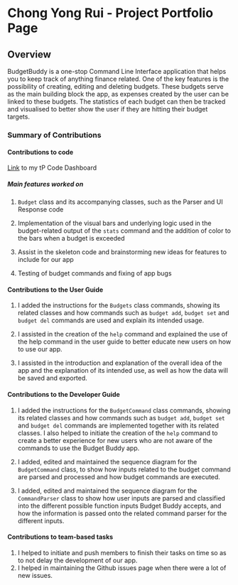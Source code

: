 # Chong Yong Rui - Project Portfolio Page

## Overview

BudgetBuddy is a one-stop Command Line Interface application that helps you to keep track of anything finance related.
One of the key features is the possibility of creating, editing and deleting budgets.
These budgets serve as the main building block the app, as expenses created by the user can be linked to
these budgets. The statistics of each budget can then be tracked and visualised to better show the user if they are
hitting
their budget targets.

### Summary of Contributions

#### Contributions to code

[Link](https://nus-cs2113-ay2223s2.github.io/tp-dashboard/?search=chongyongrui&breakdown=true&sort=groupTitle%20dsc&sortWithin=title&since=2023-02-17&timeframe=commit&mergegroup=&groupSelect=groupByRepos&checkedFileTypes=docs~functional-code~test-code~other&tabOpen=true&tabType=zoom&zA=chongyongrui&zR=AY2223S2-CS2113-W15-3%2Ftp%5Bmaster%5D&zACS=155.76923076923077&zS=2023-02-17&zFS=chongyongrui&zU=2023-04-04&zMG=false&zFTF=commit&zFGS=groupByRepos&zFR=false)
to my tP Code Dashboard

##### Main features worked on

1. `Budget` class and its accompanying classes, such as the Parser and UI Response code

2. Implementation of the visual bars and underlying logic used in the budget-related output of the `stats` command and
   the addition of color to the bars when a budget is
   exceeded

3. Assist in the skeleton code and brainstorming new ideas for features to include for our app

4. Testing of budget commands and fixing of app bugs

#### Contributions to the User Guide

1. I added the instructions for the `Budgets` class commands, showing its related classes and how commands such as
   `budget add`, `budget set` and `budget del` commands are used and explain its intended usage.


2. I assisted in the creation of the `help` command and explained the use of the help command in the user guide to
   better
   educate new users on how to use our app.


3. I assisted in the introduction and explanation of the overall idea of the app and the explanation of its intended
   use,
   as well as how the data will be saved and exported.

#### Contributions to the Developer Guide

1. I added the instructions for the `BudgetCommand` class commands, showing its related classes and how commands such as
   `budget add`, `budget set` and `budget del` commands are implemented together with its related classes.
   I also helped to initiate the creation of the `help` command to create a better experience for new users who are not
   aware of the commands to use the Budget Buddy app.


2. I added, edited and maintained the sequence diagram for the `BudgetCommand` class, to show how inputs related to the
   budget command are parsed and processed and how budget commands are executed.


3. I added, edited and maintained the sequence diagram for the `CommandParser` class to show how user inputs are parsed
   and
   classified into the different possible function inputs Budget Buddy accepts, and how the information is passed onto
   the related
   command parser for the different inputs.

#### Contributions to team-based tasks

1. I helped to initiate and push members to finish their tasks on time so as to not delay the development of our app.
2. I helped in maintaining the Github issues page when there were a lot of new issues.
